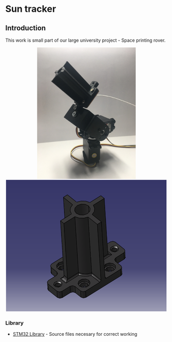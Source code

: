 # Sun tracker
## Introduction 
This work is small part of our large university project - Space printing rover.

<p align="center">
<img src="https://github.com/Zahorack/Shared-projects/blob/master/Suntracker/Photodocumentation/IMG_5165.JPG" width="307" title="hover text">
<img src="https://github.com/Zahorack/Shared-projects/blob/master/Suntracker/Photodocumentation/Model1.PNG" width="500" alt="accessibility text">
</p>


### Library
* [STM32 Library](https://github.com/xgallom/stm32-f446ze) - Source files necesary for correct working

